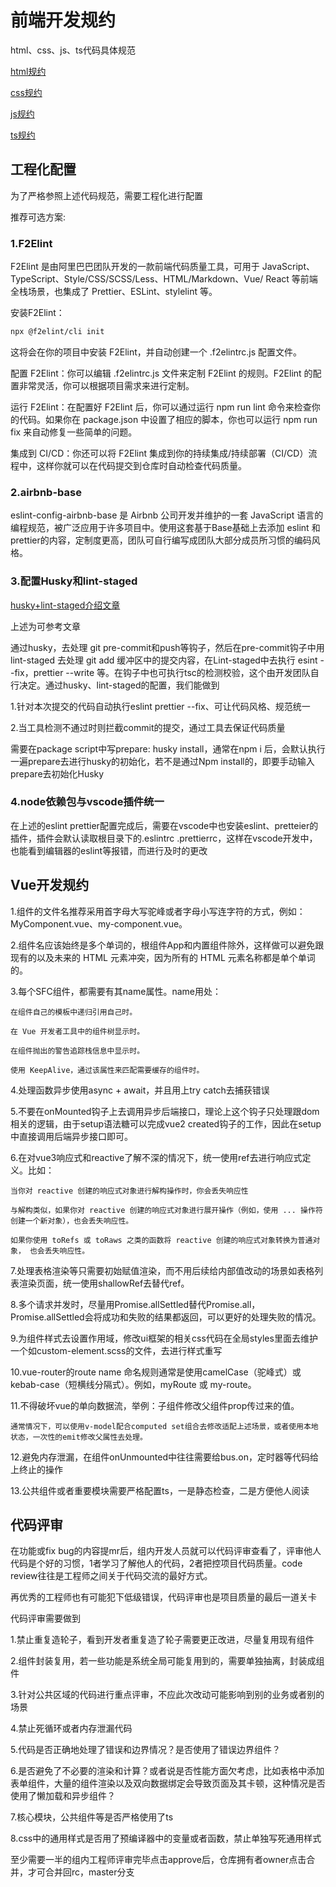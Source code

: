 # 前端开发规约

html、css、js、ts代码具体规范

[html规约](./html.md)

[css规约](./css.md)

[js规约](./javascript.md)

[ts规约](./typescript.md)

## 工程化配置

为了严格参照上述代码规范，需要工程化进行配置

推荐可选方案:

### 1.F2Elint
F2Elint 是由阿里巴巴团队开发的一款前端代码质量工具，可用于 JavaScript、TypeScript、Style/CSS/SCSS/Less、HTML/Markdown、Vue/
React 等前端全栈场景，也集成了 Prettier、ESLint、stylelint 等。

安装F2Elint：

````md
npx @f2elint/cli init
````
这将会在你的项目中安装 F2Elint，并自动创建一个 .f2elintrc.js 配置文件。

配置 F2Elint：你可以编辑 .f2elintrc.js 文件来定制 F2Elint 的规则。F2Elint 的配置非常灵活，你可以根据项目需求来进行定制。

运行 F2Elint：在配置好 F2Elint 后，你可以通过运行 npm run lint 命令来检查你的代码。如果你在 package.json 中设置了相应的脚本，你也可以运行 npm run fix 来自动修复一些简单的问题。

集成到 CI/CD：你还可以将 F2Elint 集成到你的持续集成/持续部署（CI/CD）流程中，这样你就可以在代码提交到仓库时自动检查代码质量。

### 2.airbnb-base
eslint-config-airbnb-base 是 Airbnb 公司开发并维护的一套 JavaScript 语言的编程规范，被广泛应用于许多项目中。使用这套基于Base基础上去添加 eslint 和 prettier的内容，定制度更高，团队可自行编写成团队大部分成员所习惯的编码风格。

### 3.配置Husky和lint-staged
[husky+lint-staged介绍文章](https://juejin.cn/post/7085534305249656862)

上述为可参考文章

通过husky，去处理 git pre-commit和push等钩子，然后在pre-commit钩子中用lint-staged       去处理 git add 缓冲区中的提交内容，在Lint-staged中去执行 esint --fix，prettier --write 等。在钩子中也可执行tsc的检测校验，这个由开发团队自行决定。通过husky、lint-staged的配置，我们能做到

1.针对本次提交的代码自动执行eslint prettier --fix、可让代码风格、规范统一

2.当工具检测不通过时则拦截commit的提交，通过工具去保证代码质量

需要在package script中写prepare: husky install，通常在npm i 后，会默认执行一遍prepare去进行husky的初始化，若不是通过Npm install的，即要手动输入prepare去初始化Husky

### 4.node依赖包与vscode插件统一
在上述的eslint prettier配置完成后，需要在vscode中也安装eslint、pretteier的插件，插件会默认读取根目录下的.eslintrc .prettierrc，这样在vscode开发中，也能看到编辑器的eslint等报错，而进行及时的更改



## Vue开发规约
1.组件的文件名推荐采用首字母大写驼峰或者字母小写连字符的方式，例如：MyComponent.vue、my-component.vue。

2.组件名应该始终是多个单词的，根组件App和内置组件除外，这样做可以避免跟现有的以及未来的 HTML 元素冲突，因为所有的 HTML 元素名称都是单个单词的。

3.每个SFC组件，都需要有其name属性。name用处：

    在组件自己的模板中递归引用自己时。

    在 Vue 开发者工具中的组件树显示时。

    在组件抛出的警告追踪栈信息中显示时。

    使用 KeepAlive，通过该属性来匹配需要缓存的组件时。

4.处理函数异步使用async + await，并且用上try catch去捕获错误

5.不要在onMounted钩子上去调用异步后端接口，理论上这个钩子只处理跟dom相关的逻辑，由于setup语法糖可以完成vue2 created钩子的工作，因此在setup中直接调用后端异步接口即可。

6.在对vue3响应式和reactive了解不深的情况下，统一使用ref去进行响应式定义。比如：

    当你对 reactive 创建的响应式对象进行解构操作时，你会丢失响应性

    与解构类似，如果你对 reactive 创建的响应式对象进行展开操作（例如，使用 ... 操作符创建一个新对象），也会丢失响应性。

    如果你使用 toRefs 或 toRaws 之类的函数将 reactive 创建的响应式对象转换为普通对象， 也会丢失响应性。

7.处理表格渲染等只需要初始赋值渲染，而不用后续给内部值改动的场景如表格列表渲染页面，统一使用shallowRef去替代ref。

8.多个请求并发时，尽量用Promise.allSettled替代Promise.all，Promise.allSettled会将成功和失败的结果都返回，可以更好的处理失败的情况。

9.为组件样式去设置作用域，修改ui框架的相关css代码在全局styles里面去维护一个如custom-element.scss的文件，去进行样式重写

10.vue-router的route name 命名规则通常是使用camelCase（驼峰式）或 kebab-case（短横线分隔式）。例如，myRoute 或 my-route。

11.不得破坏vue的单向数据流，举例：子组件修改父组件prop传过来的值。

	通常情况下，可以使用v-model配合computed set组合去修改适配上述场景，或者使用本地状态，一次性的emit修改父属性去处理。

12.避免内存泄漏，在组件onUnmounted中往往需要给bus.on，定时器等代码给上终止的操作

13.公共组件或者重要模块需要严格配置ts，一是静态检查，二是方便他人阅读

## 代码评审

在功能或fix bug的内容提mr后，组内开发人员就可以代码评审查看了，评审他人代码是个好的习惯，1者学习了解他人的代码，2者把控项目代码质量。code review往往是工程师之间关于代码交流的最好方式。

再优秀的工程师也有可能犯下低级错误，代码评审也是项目质量的最后一道关卡

代码评审需要做到

1.禁止重复造轮子，看到开发者重复造了轮子需要更正改进，尽量复用现有组件

2.组件封装复用，若一些功能是系统全局可能复用到的，需要单独抽离，封装成组件

3.针对公共区域的代码进行重点评审，不应此次改动可能影响到别的业务或者别的场景

4.禁止死循环或者内存泄漏代码

5.代码是否正确地处理了错误和边界情况？是否使用了错误边界组件？

6.是否避免了不必要的渲染和计算？或者说是否性能方面欠考虑，比如表格中添加表单组件，大量的组件渲染以及双向数据绑定会导致页面及其卡顿，这种情况是否使用了懒加载和异步组件？

7.核心模块，公共组件等是否严格使用了ts

8.css中的通用样式是否用了预编译器中的变量或者函数，禁止单独写死通用样式

至少需要一半的组内工程师评审完毕点击approve后，仓库拥有者owner点击合并，才可合并回rc，master分支
